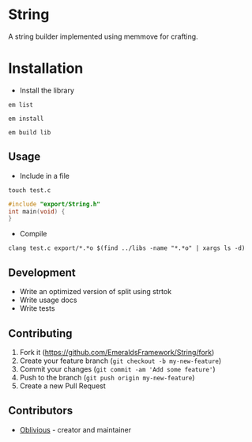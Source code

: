 # String

A string builder implemented using memmove for crafting.

# Installation

- Install the library

`em list`

`em install`

`em build lib`

## Usage

- Include in a file

`touch test.c`

```c
#include "export/String.h"
int main(void) {
}
```

- Compile

`clang test.c export/*.*o $(find ../libs -name "*.*o" | xargs ls -d)`

## Development

- Write an optimized version of split using strtok
- Write usage docs
- Write tests

## Contributing

1. Fork it (<https://github.com/EmeraldsFramework/String/fork>)
2. Create your feature branch (`git checkout -b my-new-feature`)
3. Commit your changes (`git commit -am 'Add some feature'`)
4. Push to the branch (`git push origin my-new-feature`)
5. Create a new Pull Request

## Contributors

- [Oblivious](https://github.com/Oblivious-Oblivious) - creator and maintainer
